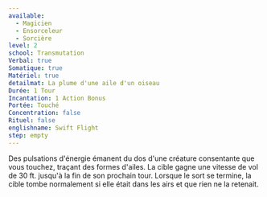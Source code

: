 ```yaml
---
available:
  - Magicien
  - Ensorceleur
  - Sorcière
level: 2
school: Transmutation
Verbal: true
Somatique: true
Matériel: true
detailmat: La plume d'une aile d'un oiseau
Durée: 1 Tour
Incantation: 1 Action Bonus
Portée: Touché
Concentration: false
Rituel: false
englishname: Swift Flight
step: empty
---
```

Des pulsations d'énergie émanent du dos d'une créature consentante que vous touchez, traçant des formes d'ailes. La cible gagne une vitesse de vol de 30 ft. jusqu'à la fin de son prochain tour. Lorsque le sort se termine, la cible tombe normalement si elle était dans les airs et que rien ne la retenait.
